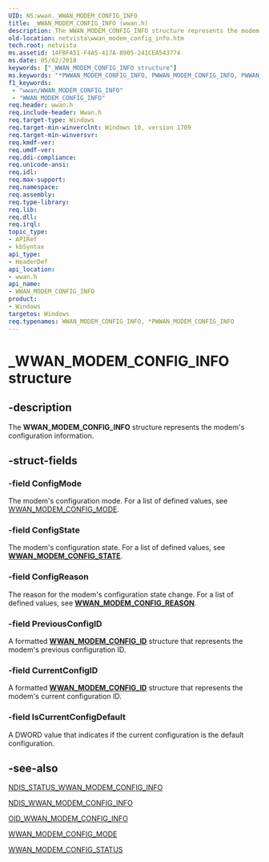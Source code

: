 ```yaml
---
UID: NS:wwan._WWAN_MODEM_CONFIG_INFO
title: _WWAN_MODEM_CONFIG_INFO (wwan.h)
description: The WWAN_MODEM_CONFIG_INFO structure represents the modem's configuration information.
old-location: netvista\wwan_modem_config_info.htm
tech.root: netvista
ms.assetid: 14FBFA51-F4A5-417A-8905-241CEA543774
ms.date: 05/02/2018
keywords: ["_WWAN_MODEM_CONFIG_INFO structure"]
ms.keywords: "*PWWAN_MODEM_CONFIG_INFO, PWWAN_MODEM_CONFIG_INFO, PWWAN_MODEM_CONFIG_INFO structure pointer [Network Drivers Starting with Windows Vista], WWAN_MODEM_CONFIG_INFO, WWAN_MODEM_CONFIG_INFO structure [Network Drivers Starting with Windows Vista], _WWAN_MODEM_CONFIG_INFO, netvista.wwan_modem_config_info, wwan/PWWAN_MODEM_CONFIG_INFO, wwan/WWAN_MODEM_CONFIG_INFO"
f1_keywords:
 - "wwan/WWAN_MODEM_CONFIG_INFO"
 - "WWAN_MODEM_CONFIG_INFO"
req.header: wwan.h
req.include-header: Wwan.h
req.target-type: Windows
req.target-min-winverclnt: Windows 10, version 1709
req.target-min-winversvr: 
req.kmdf-ver: 
req.umdf-ver: 
req.ddi-compliance: 
req.unicode-ansi: 
req.idl: 
req.max-support: 
req.namespace: 
req.assembly: 
req.type-library: 
req.lib: 
req.dll: 
req.irql: 
topic_type:
- APIRef
- kbSyntax
api_type:
- HeaderDef
api_location:
- wwan.h
api_name:
- WWAN_MODEM_CONFIG_INFO
product:
- Windows
targetos: Windows
req.typenames: WWAN_MODEM_CONFIG_INFO, *PWWAN_MODEM_CONFIG_INFO
---
```


# _WWAN_MODEM_CONFIG_INFO structure


## -description


The <b>WWAN_MODEM_CONFIG_INFO</b> structure represents the modem's configuration information.


## -struct-fields

### -field ConfigMode

The modem's configuration mode. For a list of defined values, see <a href="https://docs.microsoft.com/windows-hardware/drivers/ddi/wwan/ne-wwan-_wwan_modem_config_mode">WWAN_MODEM_CONFIG_MODE</a>.

### -field ConfigState

The modem's configuration state. For a list of defined values, see [**WWAN_MODEM_CONFIG_STATE**](ne-wwan-_wwan_modem_config_state.md).

### -field ConfigReason

The reason for the modem's configuration state change. For a list of defined values, see [**WWAN_MODEM_CONFIG_REASON**](ne-wwan-_wwan_modem_config_reason.md).

### -field PreviousConfigID

A formatted [**WWAN_MODEM_CONFIG_ID**](ns-wwan-_wwan_modem_config_id.md) structure that represents the modem's previous configuration ID.

### -field CurrentConfigID

A formatted [**WWAN_MODEM_CONFIG_ID**](ns-wwan-_wwan_modem_config_id.md) structure that represents the modem's current configuration ID.

### -field IsCurrentConfigDefault

A DWORD value that indicates if the current configuration is the default configuration.


## -see-also




<a href="https://docs.microsoft.com/windows-hardware/drivers/network/ndis-status-wwan-modem-config-info">NDIS_STATUS_WWAN_MODEM_CONFIG_INFO</a>



<a href="https://docs.microsoft.com/windows-hardware/drivers/ddi/ndiswwan/ns-ndiswwan-_ndis_wwan_modem_config_info">NDIS_WWAN_MODEM_CONFIG_INFO</a>



<a href="https://docs.microsoft.com/windows-hardware/drivers/network/oid-wwan-modem-config-info">OID_WWAN_MODEM_CONFIG_INFO</a>



<a href="https://docs.microsoft.com/windows-hardware/drivers/ddi/wwan/ne-wwan-_wwan_modem_config_mode">WWAN_MODEM_CONFIG_MODE</a>



<a href="https://msdn.microsoft.com/3A13CFBC-DBB4-4BB1-ABA4-AB145AED07AA">WWAN_MODEM_CONFIG_STATUS</a>
 

 

